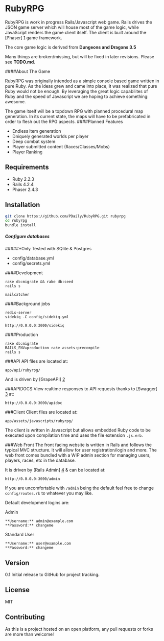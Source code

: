RubyRPG
=========

RubyRPG is work in progress Rails/Javascript web game. Rails drives the JSON game server which will house most of the game logic, while JavaScript renders the game client itself. The client is built around the [Phaser] [1] game framework.

The core game logic is derived from **Dungeons and Dragons 3.5**

Many things are broken/missing, but will be fixed in later revisions.
Please see **TODO.md**.

####About The Game

RubyRPG was originally intended as a simple console based game written in pure Ruby. As the ideas grew and came into place, it was realized that pure Ruby would not be enough. By leveraging the great logic capabilites of Ruby and the speed of Javascript we are hoping to achieve something awesome.

The game itself will be a topdown RPG with planned procedural map generation. In its current state, the maps will have to be prefabricated in order to flesh out the RPG aspects.
####Planned Features

* Endless item generation
* Dniquely generated worlds per player
* Deep combat system
* Player submitted content (Races/Classes/Mobs)
* Player Ranking


Requirements
---
* Ruby 2.2.3
* Rails 4.2.4
* Phaser 2.4.3

Installation
--------------

```sh
git clone https://github.com/PDaily/RubyRPG.git rubyrpg
cd rubyrpg
bundle install
```

##### Configure databases
#####*Only Tested with SQlite & Postgres
* config/database.yml
* config/secrets.yml

####Development
```
rake db:migrate && rake db:seed
rails s

mailcatcher
```

####Background jobs
```
redis-server
sidekiq -C config/sidekiq.yml

http://0.0.0.0:3000/sidekiq
```

####Production
```
rake db:migrate
RAILS_ENV=production rake assets:precompile
rails s
```
###API
API files are located at:
```
app/api/rubyrpg/
```
And is driven by [GrapeAPI] [2]

###APIDOCS
View realtime responses to API requests thanks to [Swagger] [3] at:
```
http://0.0.0.0:3000/apidoc
```

###Client
Client files are located at:
```
app/assets/javascripts/rubyrpg/
```

The client is written in Javascript but allows embedded Ruby code to be executed upon compilation time and uses the file extension ```.js.erb```.

###Web Front
The front facing website is written in Rails and follows the typical MVC structure. It will allow for user registration/login and more. The web front comes bundled with a WIP admin section for managing users, players, races, etc in the database.

It is driven by [Rails Admin] [4] & can be located at:
```
http://0.0.0.0:3000/admin
```
If you are uncomfortable with ```/admin``` being the default feel free to change ```config/routes.rb``` to whatever you may like.

Default development logins are:


Admin
```
**Username:** admin@example.com
**Password:** changeme
```


Standard User
```
**Username:** user@example.com
**Password:** changeme
```

Version
----

0.1 Initial release to GitHub for project tracking.

License
----

MIT

Contributing
---
As this is a project hosted on an open platform, any pull requests or forks are more than welcome!

[1]:https://github.com/photonstorm/phaser
[2]:https://github.com/intridea/grape
[3]:https://github.com/tim-vandecasteele/grape-swagger
[4]:https://github.com/sferik/rails_admnin
